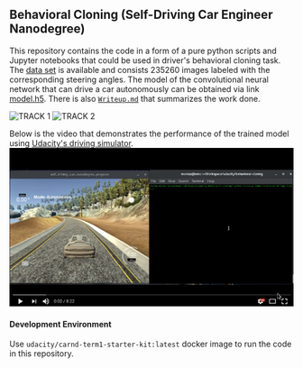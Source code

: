 ## Behavioral Cloning (Self-Driving Car Engineer Nanodegree)

This repository contains the code in a form of a pure python scripts and Jupyter notebooks 
that could be used in driver's behavioral cloning task. 
The [data set](https://yadi.sk/d/PaOHVil33HnCKz) is available and 
consists 235260 images labeled with the corresponding steering angles.
The model of the convolutional neural network that can drive a car autonomously can be obtained via link [model.h5](./model.h5).
There is also [`Writeup.md`](./Writeup.md) that summarizes the work done.

![TRACK 1](images/track-1.gif) ![TRACK 2](images/track-2.gif)

Below is the video that demonstrates the performance of the trained model using 
[Udacity's driving simulator](https://github.com/udacity/self-driving-car-sim).
[![LINK TO YOUTUBE](images/video.png)](https://www.youtube.com/watch?v=sT22vWvguh4)

#### Development Environment
Use `udacity/carnd-term1-starter-kit:latest` docker image to run the code in this repository.
